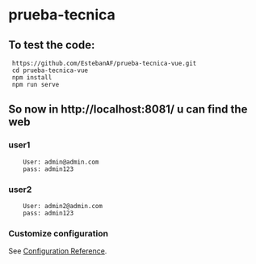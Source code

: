 # prueba-tecnica

## To test the code:

```
 https://github.com/EstebanAF/prueba-tecnica-vue.git
 cd prueba-tecnica-vue
 npm install
 npm run serve
```
## So now in http://localhost:8081/ u can find the web

### user1
```
    User: admin@admin.com
    pass: admin123
```
### user2
```
    User: admin2@admin.com
    pass: admin123
```

### Customize configuration
See [Configuration Reference](https://cli.vuejs.org/config/).
